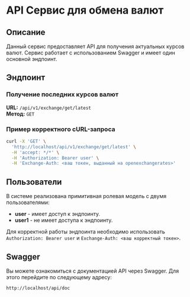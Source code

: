 # API Сервис для обмена валют

## Описание

Данный сервис предоставляет API для получения актуальных курсов валют. Сервис работает с использованием Swagger и имеет один основной эндпоинт.

## Эндпоинт

### Получение последних курсов валют

**URL:** `/api/v1/exchange/get/latest`  
**Метод:** `GET`

### Пример корректного cURL-запроса

```bash
curl -X 'GET' \
  'http://localhost/api/v1/exchange/get/latest' \
  -H 'accept: */*' \
  -H 'Authorization: Bearer user' \
  -H 'Exchange-Auth: <ваш токен, выданный на openexchangerates>'
```

## Пользователи

В системе реализована примитивная ролевая модель с двумя пользователями:

- **user** - имеет доступ к эндпоинту.
- **user1** - не имеет доступа к эндпоинту.

Для корректной работы эндпоинта необходимо использовать `Authorization: Bearer user` и `Exchange-Auth: <ваш корректный токен>`.

## Swagger

Вы можете ознакомиться с документацией API через Swagger. Для этого перейдите по следующему адресу:

```
http://localhost/api/doc
```

